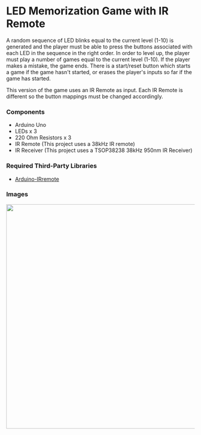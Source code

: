 # LED Memorization Game with IR Remote

A random sequence of LED blinks equal to the current level (1-10) is generated and the player must be able to 
press the buttons associated with each LED in the sequence in the right order. In order to level up, the player 
must play a number of games equal to the current level (1-10). If the player makes a mistake, the game ends. 
There is a start/reset button which starts a game if the game hasn't started, or erases the player's inputs so far
if the game has started.

This version of the game uses an IR Remote as input. Each IR Remote is different so the button mappings must be
changed accordingly.

### Components
- Arduino Uno
- LEDs x 3
- 220 Ohm Resistors x 3
- IR Remote (This project uses a 38kHz IR remote)
- IR Receiver (This project uses a TSOP38238 38kHz 950nm IR Receiver)

### Required Third-Party Libraries
- [Arduino-IRremote](https://github.com/z3t0/Arduino-IRremote)

### Images

<img src=https://github.com/cmjten/led-memorization-game-ir/blob/master/led_memorization_game_ir_setup.png width=600/>
